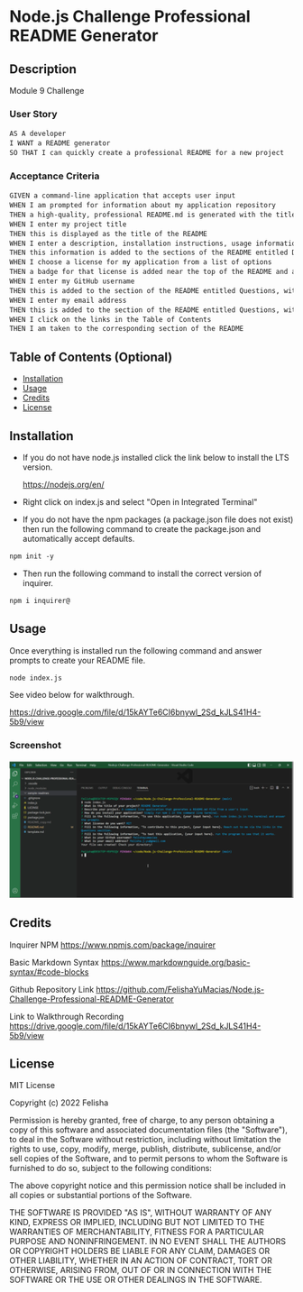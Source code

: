 # Node.js Challenge Professional README Generator
## Description

Module 9 Challenge
### User Story

```md
AS A developer
I WANT a README generator
SO THAT I can quickly create a professional README for a new project
```

### Acceptance Criteria

```md
GIVEN a command-line application that accepts user input
WHEN I am prompted for information about my application repository
THEN a high-quality, professional README.md is generated with the title of my project and sections entitled Description, Table of Contents, Installation, Usage, License, Contributing, Tests, and Questions
WHEN I enter my project title
THEN this is displayed as the title of the README
WHEN I enter a description, installation instructions, usage information, contribution guidelines, and test instructions
THEN this information is added to the sections of the README entitled Description, Installation, Usage, Contributing, and Tests
WHEN I choose a license for my application from a list of options
THEN a badge for that license is added near the top of the README and a notice is added to the section of the README entitled License that explains which license the application is covered under
WHEN I enter my GitHub username
THEN this is added to the section of the README entitled Questions, with a link to my GitHub profile
WHEN I enter my email address
THEN this is added to the section of the README entitled Questions, with instructions on how to reach me with additional questions
WHEN I click on the links in the Table of Contents
THEN I am taken to the corresponding section of the README
```

## Table of Contents (Optional)

- [Installation](#installation)
- [Usage](#usage)
- [Credits](#credits)
- [License](#license)

## Installation

*   If you do not have node.js installed click the link below to install the LTS version.

    https://nodejs.org/en/


*   Right click on index.js and select "Open in Integrated Terminal"

*   If you do not have the npm packages (a package.json file does not exist) then run the following command to create the package.json and automatically accept defaults. 
```md 
npm init -y
``` 
*   Then run the following command to install the correct version of inquirer.
 ``` md 
 npm i inquirer@
 ``` 
    
## Usage

Once everything is installed run the following command and answer prompts to create your README file.
```md
node index.js
``` 

See video below for walkthrough.

https://drive.google.com/file/d/15kAYTe6CI6bnywl_2Sd_kJLS41H4-5b9/view

### Screenshot

![Screenshot of terminal after prompts are answered](./Screenshot.png)


## Credits

Inquirer NPM
https://www.npmjs.com/package/inquirer

Basic Markdown Syntax
https://www.markdownguide.org/basic-syntax/#code-blocks

Github Repository Link
https://github.com/FelishaYuMacias/Node.js-Challenge-Professional-README-Generator

Link to Walkthrough Recording
https://drive.google.com/file/d/15kAYTe6CI6bnywl_2Sd_kJLS41H4-5b9/view


## License

MIT License

Copyright (c) 2022 Felisha

Permission is hereby granted, free of charge, to any person obtaining a copy
of this software and associated documentation files (the "Software"), to deal
in the Software without restriction, including without limitation the rights
to use, copy, modify, merge, publish, distribute, sublicense, and/or sell
copies of the Software, and to permit persons to whom the Software is
furnished to do so, subject to the following conditions:

The above copyright notice and this permission notice shall be included in all
copies or substantial portions of the Software.

THE SOFTWARE IS PROVIDED "AS IS", WITHOUT WARRANTY OF ANY KIND, EXPRESS OR
IMPLIED, INCLUDING BUT NOT LIMITED TO THE WARRANTIES OF MERCHANTABILITY,
FITNESS FOR A PARTICULAR PURPOSE AND NONINFRINGEMENT. IN NO EVENT SHALL THE
AUTHORS OR COPYRIGHT HOLDERS BE LIABLE FOR ANY CLAIM, DAMAGES OR OTHER
LIABILITY, WHETHER IN AN ACTION OF CONTRACT, TORT OR OTHERWISE, ARISING FROM,
OUT OF OR IN CONNECTION WITH THE SOFTWARE OR THE USE OR OTHER DEALINGS IN THE
SOFTWARE.





